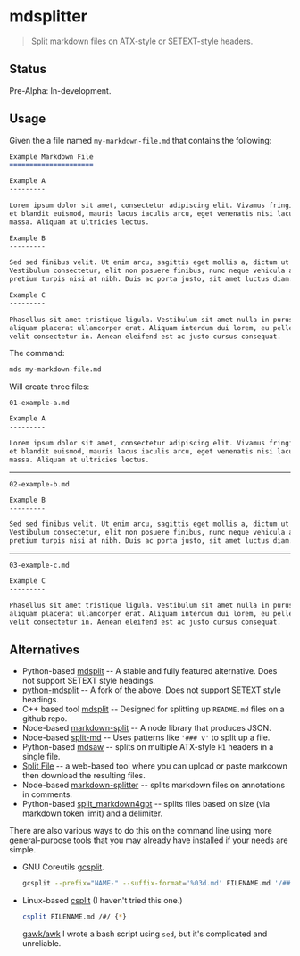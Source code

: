 mdsplitter
==========

> Split markdown files on ATX-style or SETEXT-style headers.

Status
------

Pre-Alpha: In-development.

Usage
-----

Given the a file named `my-markdown-file.md` that contains the following:

```markdown
Example Markdown File
=====================

Example A
---------

Lorem ipsum dolor sit amet, consectetur adipiscing elit. Vivamus fringilla, leo
et blandit euismod, mauris lacus iaculis arcu, eget venenatis nisi lacus eget
massa. Aliquam at ultricies lectus.

Example B
---------

Sed sed finibus velit. Ut enim arcu, sagittis eget mollis a, dictum ut justo.
Vestibulum consectetur, elit non posuere finibus, nunc neque vehicula ante, et
pretium turpis nisi at nibh. Duis ac porta justo, sit amet luctus diam.

Example C
---------

Phasellus sit amet tristique ligula. Vestibulum sit amet nulla in purus feugiat
aliquam placerat ullamcorper erat. Aliquam interdum dui lorem, eu pellentesque
velit consectetur in. Aenean eleifend est ac justo cursus consequat. 
```

The command:

```bash
mds my-markdown-file.md
```

Will create three files:

`01-example-a.md`

```markdown
Example A
---------

Lorem ipsum dolor sit amet, consectetur adipiscing elit. Vivamus fringilla, leo
et blandit euismod, mauris lacus iaculis arcu, eget venenatis nisi lacus eget
massa. Aliquam at ultricies lectus.
```

---

`02-example-b.md`

```markdown
Example B
---------

Sed sed finibus velit. Ut enim arcu, sagittis eget mollis a, dictum ut justo.
Vestibulum consectetur, elit non posuere finibus, nunc neque vehicula ante, et
pretium turpis nisi at nibh. Duis ac porta justo, sit amet luctus diam.
```

---

`03-example-c.md`

```markdown
Example C
---------

Phasellus sit amet tristique ligula. Vestibulum sit amet nulla in purus feugiat
aliquam placerat ullamcorper erat. Aliquam interdum dui lorem, eu pellentesque
velit consectetur in. Aenean eleifend est ac justo cursus consequat.
```

Alternatives
------------

* Python-based [mdsplit](https://github.com/markusstraub/mdsplit) -- A stable and fully featured alternative. Does not support SETEXT style headings.
* [python-mdsplit](https://github.com/prismv/python-mdsplit) -- A fork of the above. Does not support SETEXT style headings.
* C++ based tool [mdsplit](https://github.com/alandefreitas/mdsplit) -- Designed for splitting up `README.md` files on a github repo.
* Node-based [markdown-split](https://github.com/marceljs/markdown-split) -- A node library that produces JSON.
* Node-based [split-md](https://github.com/accraze/split-md) -- Uses patterns like `'### v'` to split up a file. 
* Python-based [mdsaw](https://gitlab.com/hydrargyrum/mdsaw) -- splits on multiple ATX-style `H1` headers in a single file.
* [Split File](https://www.markdowntoolbox.com/tools/split-file/) -- a web-based tool where you can upload or paste markdown then download the resulting files.
* Node-based [markdown-splitter](https://github.com/romainbou/markdown-splitter) -- splits markdown files on annotations in comments.
* Python-based [split_markdown4gpt](https://github.com/twardoch/split-markdown4gpt?tab=readme-ov-file) -- splits files based on size (via markdown token limit) and a delimiter.

There are also various ways to do this on the command line using more
general-purpose tools that you may already have installed if your needs are
simple.

* GNU Coreutils [gcsplit](https://christiantietze.de/posts/2019/12/markdown-split-by-chapter/).

  ```bash
  gcsplit --prefix="NAME-" --suffix-format='%03d.md' FILENAME.md '/##/' "{*}"
  ```
* Linux-based [csplit](https://www.reddit.com/r/Markdown/comments/8sjeui/splitting_markdown_files/) (I haven't tried this one.)
  ```bash
  csplit FILENAME.md /#/ {*}
  ```
  [gawk/awk](https://github.com/dxcore35/obs-md-header-spliter)
  I wrote a bash script using `sed`, but it's complicated and unreliable.
